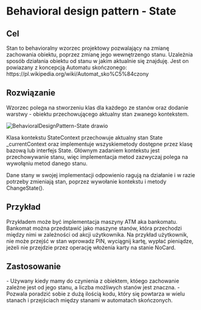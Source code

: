 <h1>Behavioral design pattern - State</h1>
<h2>Cel</h2>
Stan to behavioralny wzorzec projektowy pozwalający na zmianę zachowania obiektu, poprzez zmianę jego wewnętrzengo stanu.
Uzależnia sposób działania obiektu od stanu w jakim aktualnie się znajduję.
Jest on powiazany z koncepcją Automatu skończonego: https://pl.wikipedia.org/wiki/Automat_sko%C5%84czony


<h2>Rozwiązanie</h2>
Wzorzec polega na stworzeniu klas dla każdego ze stanów oraz dodanie warstwy - obiektu przechowującego aktualny stan zwanego kontekstem.

![BehavioralDesignPattern-State drawio](https://user-images.githubusercontent.com/17592328/211864558-b9ebae7b-0224-492a-89d8-49bf6fc090f7.svg)

Klasa kontekstu StateContext przechowuje aktualny stan State _currentContext oraz implementuje wszyskiemetody dostępne przez klasę bazową lub interfejs State.
Głównym zadaniem kontekstu jest przechowywanie stanu, więc implementacja metod zazwyczaj polega na wywołąniu metod danego stanu.

Dane stany w swojej implementacji odpowienio ragują na działanie i w razie potrzeby zmieniają stan, poprzez wywołanie kontekstu i metody ChangeState().

<h2>Przykład</h2>
Przykładem może być implementacja maszyny ATM aka bankomatu. Bankomat można przedstawić jako maszyne stanów, która przechodzi między nimi w zależności od akcji użytkownika.
Na przykład użytkownik, nie może przejść w stan wprowadz PIN, wyciągnij kartę, wypłać pieniądze, jeżeli nie przejdzie przez operację włożenia karty na stanie NoCard.

<h2>Zastosowanie</h2>
- Używany kiedy mamy do czynienia z obiektem, któego zachowanie zależne jest od jego stanu, a liczba możliwych stanów jest znaczna.
- Pozwala poradzić sobie z dużą ilością kodu, który się powtarza w wielu stanach i przejściach między stanami w automatach skończonych.
